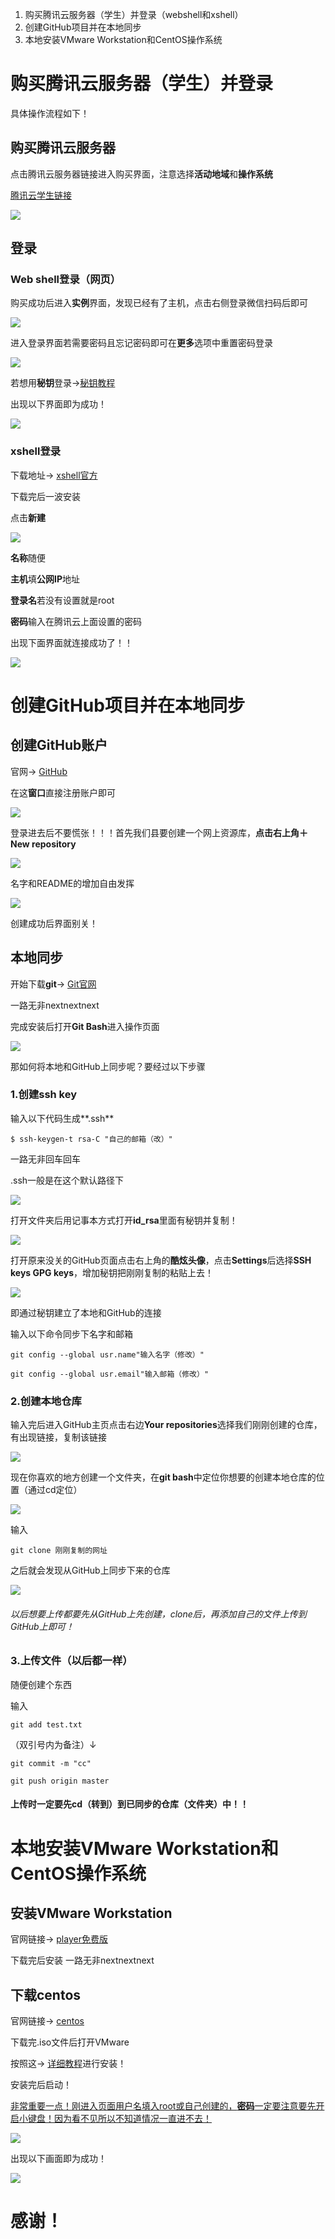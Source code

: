 ﻿

1. 购买腾讯云服务器（学生）并登录（webshell和xshell）
2. 创建GitHub项目并在本地同步
3. 本地安装VMware Workstation和CentOS操作系统

# 购买腾讯云服务器（学生）并登录

具体操作流程如下！

## 购买腾讯云服务器

点击腾讯云服务器链接进入购买界面，注意选择**活动地域**和**操作系统**

[腾讯云学生链接](https://cloud.tencent.com/act/campus?fromSource=gwzcw.2432687.2432687.2432687&utm_medium=cpc&utm_id=gwzcw.2432687.2432687.2432687)

![](./image/student1.png)

## 登录

### Web shell登录（网页）

购买成功后进入**实例**界面，发现已经有了主机，点击右侧登录微信扫码后即可

![](./image/student2.png)

进入登录界面若需要密码且忘记密码即可在**更多**选项中重置密码登录

![](./image/student3.png)

若想用**秘钥**登录→[秘钥教程](https://blog.csdn.net/snsdzjlz/article/details/51142684#commentBox)

出现以下界面即为成功！

![](./image/student4.png)

### xshell登录

下载地址→ [xshell官方](https://xshell.en.softonic.com/)

下载完后一波安装

点击**新建**

![](./image/student5.png)

**名称**随便

**主机**填**公网IP**地址

**登录名**若没有设置就是root

**密码**输入在腾讯云上面设置的密码

出现下面界面就连接成功了！！

![](./image/student6.png)

# 创建GitHub项目并在本地同步

## 创建GitHub账户

官网→ [GitHub](https://github.com/)

在这**窗口**直接注册账户即可

![](./image/GitHub1.png)

登录进去后不要慌张！！！首先我们县要创建一个网上资源库，**点击右上角＋New repository**

![](./image/GitHub2.png)

名字和README的增加自由发挥

![](./image/GitHub3.png)

创建成功后界面别关！

## 本地同步

开始下载**git**→ [Git官网](https://git-scm.com/downloads)

一路无非nextnextnext

完成安装后打开**Git Bash**进入操作页面

![](./image/GitHub4.png)

那如何将本地和GitHub上同步呢？要经过以下步骤

### 1.创建ssh key

输入以下代码生成**.ssh**

```git
$ ssh-keygen-t rsa-C "自己的邮箱（改）"
```

一路无非回车回车

.ssh一般是在这个默认路径下

![](./image/GitHub5.png)

打开文件夹后用记事本方式打开**id_rsa**里面有秘钥并复制！

![](./image/GitHub6.png)

打开原来没关的GitHub页面点击右上角的**酷炫头像**，点击**Settings**后选择**SSH keys GPG keys**，增加秘钥把刚刚复制的粘贴上去！

![](./image/GitHub7.png)

即通过秘钥建立了本地和GitHub的连接

输入以下命令同步下名字和邮箱

```
git config --global usr.name"输入名字（修改）"

git config --global usr.email"输入邮箱（修改）"
```

### 2.创建本地仓库

输入完后进入GitHub主页点击右边**Your repositories**选择我们刚刚创建的仓库，有出现链接，复制该链接

![](./image/GitHub8.png)

现在你喜欢的地方创建一个文件夹，在**git bash**中定位你想要的创建本地仓库的位置（通过cd定位）

![](./image/GitHub9.png)

输入

```git
git clone 刚刚复制的网址
```

之后就会发现从GitHub上同步下来的仓库

![](./image/GitHub10.png)

###### 以后想要上传都要先从GitHub上先创建，clone后，再添加自己的文件上传到GitHub上即可！

### 3.上传文件（以后都一样）

随便创建个东西

输入

```
git add test.txt
```

（双引号内为备注）↓

```
git commit -m "cc"
```

```
git push origin master
```

#### **上传时一定要先cd（转到）到已同步的仓库（文件夹）中！！**

# 本地安装VMware Workstation和CentOS操作系统

## 安装VMware Workstation

官网链接→  [player免费版](https://my.vmware.com/cn/web/vmware/free#desktop_end_user_computing/vmware_workstation_player/15_0)

下载完后安装 一路无非nextnextnext

## 下载centos

官网链接→ [centos](https://www.centos.org/download/)

下载完.iso文件后打开VMware

按照这→ [详细教程](https://blog.csdn.net/babyxue/article/details/80970526)进行安装！

安装完后启动！

<u>非常重要一点！刚进入页面用户名填入root或自己创建的，**密码**一定要注意要先开启小键盘！因为看不见所以不知道情况一直进不去！</u>

![](./image/vmware1.png)

出现以下画面即为成功！

![](./image/vmware2.png)

# 感谢！